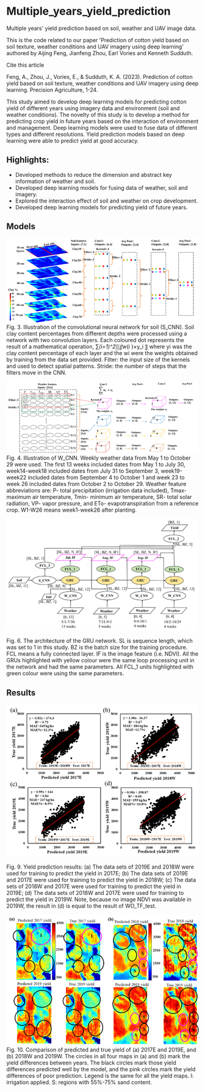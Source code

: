 # Multiple_years_yield_prediction
Multiple years' yield prediction based on soil, weather and UAV image data.

This is the code related to our paper 'Prediction of cotton yield based on soil texture, weather conditions and UAV imagery using deep learning' authored by Aijing Feng, Jianfeng Zhou, Earl Vories and Kenneth Sudduth.

Cite this article

Feng, A., Zhou, J., Vories, E., & Sudduth, K. A. (2023). Prediction of cotton yield based on soil texture, weather conditions and UAV imagery using deep learning. Precision Agriculture, 1-24.

This study aimed to develop deep learning models for predicting cotton yield of different years using imagery data and environment (soil and weather conditions). The novelty of this study is to develop a method for predicting crop yield in future years based on the interaction of environment and management. Deep learning models were used to fuse data of different types and different resolutions. Yield prediction models based on deep learning were able to predict yield at good accuracy.

## Highlights:
- Developed methods to reduce the dimension and abstract key information of weather and soil.
- Developed deep learning models for fusing data of weather, soil and imagery.
- Explored the interaction effect of soil and weather on crop development.
- Developed deep learning models for predicting yield of future years.

## Models
![alt text](https://github.com/AJFeng/Multiple_years_yield_prediction/blob/main/figures/Picture1.png)
Fig. 3. Illustration of the convolutional neural network for soil (S_CNN). Soil clay content percentages from different depths were processed using a network with two convolution layers. Each coloured dot represents the result of a mathematical operation, ∑_(i=1)^2▒〖w_(i )×y_i 〗 where yi was the clay content percentage of each layer and the wi were the weights obtained by training from the data set provided. Filter: the input size of the kernels and used to detect spatial patterns. Stride: the number of steps that the filters move in the CNN.

![alt text](https://github.com/AJFeng/Multiple_years_yield_prediction/blob/main/figures/Picture2.png)
Fig. 4. Illustration of W_CNN. Weekly weather data from May 1 to October 29 were used. The first 13 weeks included dates from May 1 to July 30, week14-week18 included dates from July 31 to September 3, week19-week22 included dates from September 4 to October 1 and week 23 to week 26 included dates from October 2 to October 29. Weather feature abbreviations are: P- total precipitation (irrigation data included), Tmax- maximum air temperature, Tmin- minimum air temperature, SR- total solar radiation, VP- vapor pressure, and ETo- evapotranspiration from a reference crop. W1-W26 means week1-week26 after planting.

![alt text](https://github.com/AJFeng/Multiple_years_yield_prediction/blob/main/figures/Picture3.png)

Fig. 6. The architecture of the GRU network. SL is sequence length, which was set to 1 in this study. BZ is the batch size for the training procedure. FCL means a fully connected layer. IF is the image feature (i.e. NDVI). All the GRUs highlighted with yellow colour were the same loop processing unit in the network and had the same parameters. All FCL_1 units highlighted with green colour were using the same parameters.

## Results
![alt text](https://github.com/AJFeng/Multiple_years_yield_prediction/blob/main/figures/Picture4.png)

Fig. 9. Yield prediction results: (a) The data sets of 2019E and 2018W were used for training to predict the yield in 2017E; (b) The data sets of 2019E and 2017E were used for training to predict the yield in 2018W; (c) The data sets of 2018W and 2017E were used for training to predict the yield in 2019E; (d) The data sets of 2018W and 2017E were used for training to predict the yield in 2019W. Note, because no image NDVI was available in 2019W, the result in (d) is equal to the result of WO_TF_test.

![alt text](https://github.com/AJFeng/Multiple_years_yield_prediction/blob/main/figures/Picture5.png)
Fig. 10. Comparison of predicted and true yield of (a) 2017E and 2019E, and (b) 2018W and 2019W. The circles in all four maps in (a) and (b) mark the yield differences between years. The black circles mark those yield differences predicted well by the model, and the pink circles mark the yield differences of poor prediction. Legend is the same for all the yield maps. I: irrigation applied. S: regions with 55%-75% sand content.


